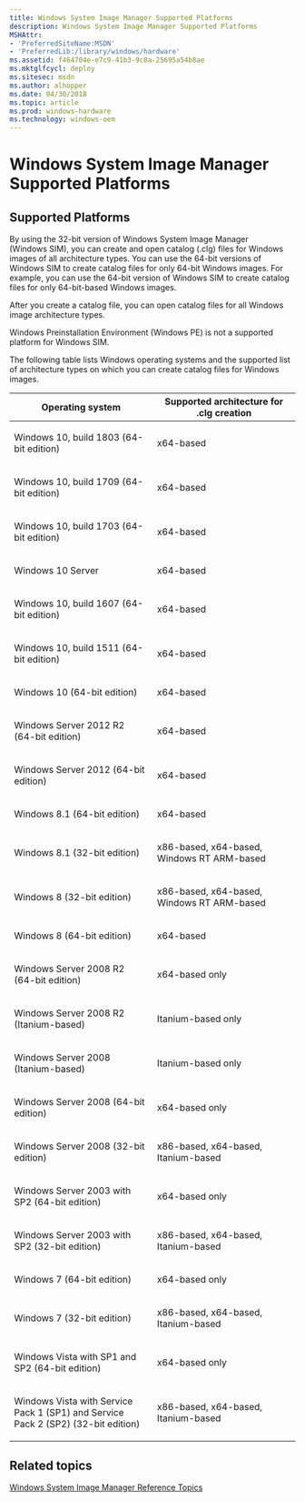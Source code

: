 ```yaml
---
title: Windows System Image Manager Supported Platforms
description: Windows System Image Manager Supported Platforms
MSHAttr:
- 'PreferredSiteName:MSDN'
- 'PreferredLib:/library/windows/hardware'
ms.assetid: f464704e-e7c9-41b3-9c0a-25695a54b8ae
ms.mktglfcycl: deploy
ms.sitesec: msdn
ms.author: alhopper
ms.date: 04/30/2018
ms.topic: article
ms.prod: windows-hardware
ms.technology: windows-oem
---
```

# Windows System Image Manager Supported Platforms

## <a href="" id="dtsp-simp"></a>Supported Platforms

By using the 32-bit version of Windows System Image Manager (Windows SIM), you can create and open catalog (.clg) files for Windows images of all architecture types. You can use the 64-bit versions of Windows SIM to create catalog files for only 64-bit Windows images. For example, you can use the 64-bit version of Windows SIM to create catalog files for only 64-bit-based Windows images.

After you create a catalog file, you can open catalog files for all Windows image architecture types.

Windows Preinstallation Environment (Windows PE) is not a supported platform for Windows SIM.

The following table lists Windows operating systems and the supported list of architecture types on which you can create catalog files for Windows images.

<table>
<colgroup>
<col width="50%" />
<col width="50%" />
</colgroup>
<thead>
<tr class="header">
<th>Operating system</th>
<th>Supported architecture for .clg creation</th>
</tr>
</thead>
<tbody>
<tr class="odd">
<td><p>Windows 10, build 1803 (64-bit edition)</p></td>
<td><p>x64-based</p></td>
</tr>
<tr class="even">
<td><p>Windows 10, build 1709  (64-bit edition)</p></td>
<td><p>x64-based</p></td>
</tr>
<tr class="odd">
<td><p>Windows 10, build 1703  (64-bit edition)</p></td>
<td><p>x64-based</p></td>
</tr>
<tr class="even">
<td><p>Windows 10 Server </p></td>
<td><p>x64-based</p></td>
</tr>
<tr class="odd">
<td><p>Windows 10, build 1607 (64-bit edition)</p></td>
<td><p>x64-based</p></td>
</tr>
<tr class="even">
<td><p>Windows 10, build 1511  (64-bit edition)</p></td>
<td><p>x64-based</p></td>
</tr>
<tr class="odd">
<td><p>Windows 10 (64-bit edition)</p></td>
<td><p>x64-based</p></td>
</tr>
<tr class="even">
<td><p>Windows Server 2012 R2 (64-bit edition)</p></td>
<td><p>x64-based</p></td>
</tr>
<tr class="odd">
<td><p>Windows Server 2012 (64-bit edition)</p></td>
<td><p>x64-based</p></td>
</tr>
<tr class="even">
<td><p>Windows 8.1 (64-bit edition)</p></td>
<td><p>x64-based</p></td>
</tr>
<tr class="odd">
<td><p>Windows 8.1 (32-bit edition)</p></td>
<td><p>x86-based, x64-based, Windows RT ARM-based</p></td>
</tr>
<tr class="even">
<td><p>Windows 8 (32-bit edition)</p></td>
<td><p>x86-based, x64-based, Windows RT ARM-based</p></td>
</tr>
<tr class="odd">
<td><p>Windows 8 (64-bit edition)</p></td>
<td><p>x64-based</p></td>
</tr>
<tr class="even">
<td><p>Windows Server 2008 R2 (64-bit edition)</p></td>
<td><p>x64-based only</p></td>
</tr>
<tr class="odd">
<td><p>Windows Server 2008 R2 (Itanium-based)</p></td>
<td><p>Itanium-based only</p></td>
</tr>
<tr class="even">
<td><p>Windows Server 2008 (Itanium-based)</p></td>
<td><p>Itanium-based only</p></td>
</tr>
<tr class="odd">
<td><p>Windows Server 2008 (64-bit edition)</p></td>
<td><p>x64-based only</p></td>
</tr>
<tr class="even">
<td><p>Windows Server 2008 (32-bit edition)</p></td>
<td><p>x86-based, x64-based, Itanium-based</p></td>
</tr>
<tr class="odd">
<td><p>Windows Server 2003 with SP2 (64-bit edition)</p></td>
<td><p>x64-based only</p></td>
</tr>
<tr class="even">
<td><p>Windows Server 2003 with SP2 (32-bit edition)</p></td>
<td><p>x86-based, x64-based, Itanium-based</p></td>
</tr>
<tr class="odd">
<td><p>Windows 7 (64-bit edition)</p></td>
<td><p>x64-based only</p></td>
</tr>
<tr class="even">
<td><p>Windows 7 (32-bit edition)</p></td>
<td><p>x86-based, x64-based, Itanium-based</p></td>
</tr>
<tr class="odd">
<td><p>Windows Vista with SP1 and SP2 (64-bit edition)</p></td>
<td><p>x64-based only</p></td>
</tr>
<tr class="even">
<td><p>Windows Vista with Service Pack 1 (SP1) and Service Pack 2 (SP2) (32-bit edition)</p></td>
<td><p>x86-based, x64-based, Itanium-based</p></td>
</tr>
</tbody>
</table>

## Related topics

[Windows System Image Manager Reference Topics](windows-system-image-manager-technical-reference.md)